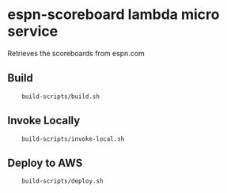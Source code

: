 # espn-scoreboard lambda micro service
Retrieves the scoreboards from espn.com

## Build

        build-scripts/build.sh

## Invoke Locally

        build-scripts/invoke-local.sh

## Deploy to AWS

        build-scripts/deploy.sh
